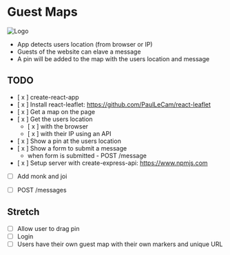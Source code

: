 # Guest Maps

![Logo](http://cubeupload.com/im/kikokiko/LogotypePrimary.png)

* App detects users location (from browser or IP)
* Guests of the website can elave a message
* A pin will be added to the map with the users location and message 

## TODO

* [ x ] create-react-app
* [ x ] Install react-leaflet: https://github.com/PaulLeCam/react-leaflet
* [ x ] Get a map on the page 
* [ x ] Get the users location
  * [ x ] with the browser
  * [ x ] with their IP using an API
* [ x ] Show a pin at the users location
* [ x ] Show a form to submit a message
  * when form is submitted - POST /message
* [ x ] Setup server with create-express-api: https://www.npmjs.com
* [ ] Add monk and joi
* [ ] POST /messages


## Stretch
* [ ] Allow user to drag pin
* [ ] Login
* [ ] Users have their own guest map with their own markers and unique URL
